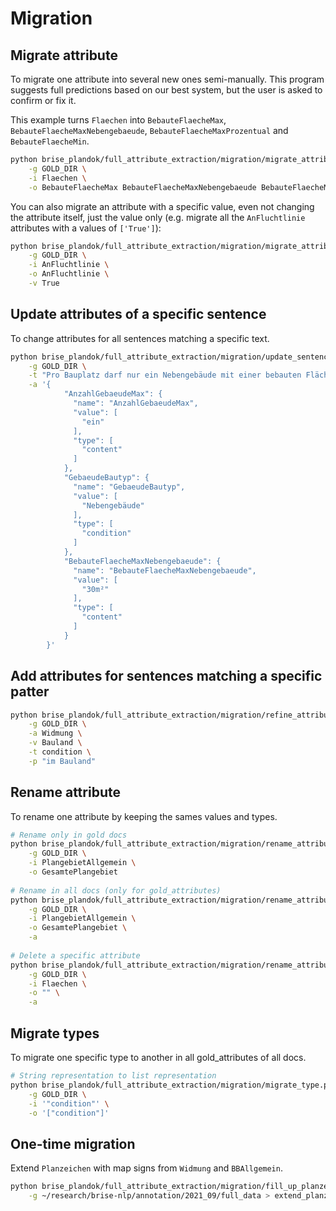 # Migration

## Migrate attribute

To migrate one attribute into several new ones semi-manually. This program suggests full predictions based on our best system, but the user is asked to confirm or fix it.

This example turns `Flaechen` into `BebauteFlaecheMax`, `BebauteFlaecheMaxNebengebaeude`, `BebauteFlaecheMaxProzentual` and `BebauteFlaecheMin`.

```bash
python brise_plandok/full_attribute_extraction/migration/migrate_attribute.py \
    -g GOLD_DIR \
    -i Flaechen \
    -o BebauteFlaecheMax BebauteFlaecheMaxNebengebaeude BebauteFlaecheMaxProzentual BebauteFlaecheMin
```

You can also migrate an attribute with a specific value, even not changing the attribute itself, just the value only (e.g. migrate all the `AnFluchtlinie` attributes with a values of `['True']`):

```bash
python brise_plandok/full_attribute_extraction/migration/migrate_attribute.py \
    -g GOLD_DIR \
    -i AnFluchtlinie \
    -o AnFluchtlinie \
    -v True
```

## Update attributes of a specific sentence

To change attributes for all sentences matching a specific text.

```bash
python brise_plandok/full_attribute_extraction/migration/update_sentence.py \
    -g GOLD_DIR \
    -t "Pro Bauplatz darf nur ein Nebengebäude mit einer bebauten Fläche von maximal 30m² errichtet werden." \
    -a '{
            "AnzahlGebaeudeMax": {
              "name": "AnzahlGebaeudeMax",
              "value": [
                "ein"
              ],
              "type": [
                "content"
              ]
            },
            "GebaeudeBautyp": {
              "name": "GebaeudeBautyp",
              "value": [
                "Nebengebäude"
              ],
              "type": [
                "condition"
              ]
            },
            "BebauteFlaecheMaxNebengebaeude": {
              "name": "BebauteFlaecheMaxNebengebaeude",
              "value": [
                "30m²"
              ],
              "type": [                     
                "content"
              ]
            }
        }'
```

## Add attributes for sentences matching a specific patter

```bash
python brise_plandok/full_attribute_extraction/migration/refine_attribute.py \
    -g GOLD_DIR \
    -a Widmung \
    -v Bauland \
    -t condition \
    -p "im Bauland"
```

## Rename attribute

To rename one attribute by keeping the sames values and types.

```bash
# Rename only in gold docs
python brise_plandok/full_attribute_extraction/migration/rename_attribute.py \
    -g GOLD_DIR \
    -i PlangebietAllgemein \
    -o GesamtePlangebiet
    
# Rename in all docs (only for gold_attributes)
python brise_plandok/full_attribute_extraction/migration/rename_attribute.py \
    -g GOLD_DIR \
    -i PlangebietAllgemein \
    -o GesamtePlangebiet \
    -a
    
# Delete a specific attribute
python brise_plandok/full_attribute_extraction/migration/rename_attribute.py \
    -g GOLD_DIR \
    -i Flaechen \
    -o "" \
    -a
```


## Migrate types

To migrate one specific type to another in all gold_attributes of all docs.

```bash
# String representation to list representation
python brise_plandok/full_attribute_extraction/migration/migrate_type.py \
    -g GOLD_DIR \
    -i '"condition"' \
    -o '["condition"]'
```

## One-time migration

Extend `Planzeichen` with map signs from `Widmung` and `BBAllgemein`.

```bash
python brise_plandok/full_attribute_extraction/migration/fill_up_planzeichen.py \
    -g ~/research/brise-nlp/annotation/2021_09/full_data > extend_planzeichen_log.txt
```